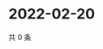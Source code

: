 # 2022-02-20

共 0 条

<!-- BEGIN WEIBO -->
<!-- 最后更新时间 Sun Feb 20 2022 08:41:14 GMT+0800 (China Standard Time) -->

<!-- END WEIBO -->
